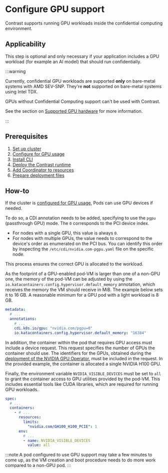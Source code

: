 # Configure GPU support

Contrast supports running GPU workloads inside the confidential computing environment.

## Applicability

This step is optional and only necessary if your application includes a GPU workload (for example an AI model) that should run confidentially.

:::warning

Currently, confidential GPU workloads are supported **only** on bare-metal systems with AMD SEV-SNP.
They're **not** supported on bare-metal systems using Intel TDX.

GPUs without Confidential Computing support can't be used with Contrast.

See the section on [Supported GPU hardware](../cluster-setup/bare-metal.md#supported-gpu-hardware) for more information.

:::

## Prerequisites

1. [Set up cluster](../cluster-setup/bare-metal.md)
2. [Configure for GPU usage](../../howto/cluster-setup/bare-metal.md#preparing-a-cluster-for-gpu-usage)
2. [Install CLI](../install-cli.md)
3. [Deploy the Contrast runtime](./runtime-deployment.md)
4. [Add Coordinator to resources](add-coordinator.md)
5. [Prepare deployment files](./deployment-file-preparation.md)

## How-to

If the cluster is [configured for GPU usage](../../howto/cluster-setup/bare-metal.md#preparing-a-cluster-for-gpu-usage), Pods can use GPU devices if needed.

To do so, a CDI annotation needs to be added, specifying to use the `pgpu` (passthrough GPU) mode. The `0` corresponds to the PCI device index.

- For nodes with a single GPU, this value is always `0`.
- For nodes with multiple GPUs, the value needs to correspond to the device's order as enumerated on the PCI bus. You can identify this order by inspecting the `/etc/cdi/nvidia.com-pgpu.yaml` file on the specific node.

This process ensures the correct GPU is allocated to the workload.

As the footprint of a GPU-enabled pod-VM is larger than one of a non-GPU one, the memory of the pod-VM can be adjusted by using the `io.katacontainers.config.hypervisor.default_memory` annotation, which receives the memory the
VM should receive in MiB. The example below sets it to 16 GB. A reasonable minimum for a GPU pod with a light workload is 8 GB.

```yaml
metadata:
  # ...
  annotations:
    # ...
    cdi.k8s.io/gpu: "nvidia.com/pgpu=0"
    io.katacontainers.config.hypervisor.default_memory: "16384"
```

In addition, the container within the pod that requires GPU access must include a device request.
This request specifies the number of GPUs the container should use.
The identifiers for the GPUs, obtained during the [deployment of the NVIDIA GPU Operator](../cluster-setup/bare-metal.md#preparing-a-cluster-for-gpu-usage), must be included in the request.
In the provided example, the container is allocated a single NVIDIA H100 GPU.

Finally, the environment variable `NVIDIA_VISIBLE_DEVICES` must be set to `all` to grant the container access to GPU utilities provided by the pod-VM. This includes essential tools like CUDA libraries, which are required for running GPU workloads.

```yaml
spec:
  # ...
  containers:
    - # ...
      resources:
        limits:
          "nvidia.com/GH100_H100_PCIE": 1
      env:
        # ...
        - name: NVIDIA_VISIBLE_DEVICES
          value: all
```

:::note
A pod configured to use GPU support may take a few minutes to come up, as the VM creation and boot procedure needs to do more work compared to a non-GPU pod.
:::
